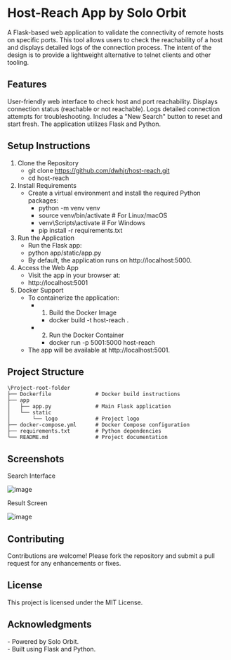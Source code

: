 <H1>Host-Reach App by Solo Orbit</H1>

A Flask-based web application to validate the connectivity of remote hosts on specific ports. This tool allows users to check the reachability of a host and displays detailed logs of the connection process. The intent of the design is to provide a lightweight alternative to telnet clients and other tooling.

<h2>Features</h2>

User-friendly web interface to check host and port reachability.
Displays connection status (reachable or not reachable).
Logs detailed connection attempts for troubleshooting.
Includes a "New Search" button to reset and start fresh.
The application utilizes Flask and Python.

<h2>Setup Instructions</h2>

1. Clone the Repository
    - git clone https://github.com/dwhjr/host-reach.git
    - cd host-reach
2. Install Requirements
    - Create a virtual environment and install the required Python packages:
        - python -m venv venv
        - source venv/bin/activate   # For Linux/macOS
        - venv\Scripts\activate      # For Windows
        - pip install -r requirements.txt
3. Run the Application
    - Run the Flask app:
    - python app/static/app.py
    - By default, the application runs on http://localhost:5000.
4. Access the Web App
    - Visit the app in your browser at:
    - http://localhost:5001
5. Docker Support
    - To containerize the application:
        - 1. Build the Docker Image
            - docker build -t host-reach .
        - 2. Run the Docker Container
            - docker run -p 5001:5000 host-reach
    - The app will be available at http://localhost:5001.

## Project Structure
```
\Project-root-folder
├── Dockerfile              # Docker build instructions
├── app
│   ├── app.py              # Main Flask application
│   └── static
│       └── logo            # Project logo
├── docker-compose.yml      # Docker Compose configuration
├── requirements.txt        # Python dependencies
└── README.md               # Project documentation
```
<h2>Screenshots</h2>

Search Interface

![image](https://github.com/user-attachments/assets/9a77b2c6-d94d-4fe1-b70b-fb92e617134d)

Result Screen

![image](https://github.com/user-attachments/assets/ec1722b3-bca2-4159-9950-31bd3f048ca3)

<h2>Contributing</h2>

Contributions are welcome! Please fork the repository and submit a pull request for any enhancements or fixes.

<h2>License</h2>

This project is licensed under the MIT License.

<h2>Acknowledgments</h2>
- Powered by Solo Orbit.</br>
- Built using Flask and Python.
